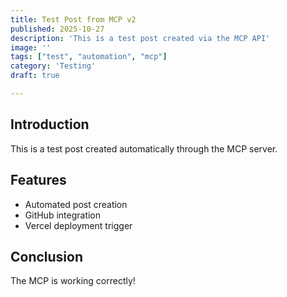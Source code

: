 ```yaml
---
title: Test Post from MCP v2
published: 2025-10-27
description: 'This is a test post created via the MCP API'
image: ''
tags: ["test", "automation", "mcp"]
category: 'Testing'
draft: true

---
```


## Introduction

This is a test post created automatically through the MCP server.

## Features

- Automated post creation
- GitHub integration
- Vercel deployment trigger

## Conclusion

The MCP is working correctly!
